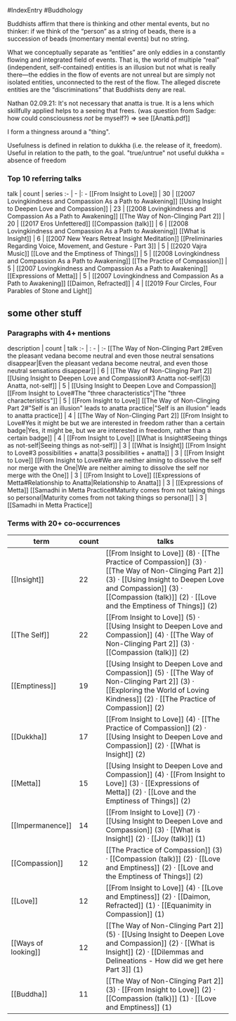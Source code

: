 #IndexEntry #Buddhology

Buddhists affirm that there is thinking and other mental events, but no thinker: if we think of the “person” as a string of beads, there is a succession of beads (momentary mental events) but no string.

What we conceptually separate as “entities” are only eddies in a constantly flowing and integrated field of events. That is, the world of multiple “real” (independent, self-contained) entities is an illusion but not what is really there—the eddies in the flow of events are not unreal but are simply not isolated entities, unconnected to the rest of the flow. The alleged discrete entities are the “discriminations” that Buddhists deny are real.

Nathan 02.09.21: It's not necessary that anatta is true. It is a lens which skillfully applied helps to a seeing that frees. (was question from Sadge: how could consciousness _not_ be myself?) => see [[Anattā.pdf]]

I form a thingness around a "thing".

Usefulness is defined in relation to dukkha (i.e. the release of it, freedom). Useful in relation to the path, to the goal.
"true/untrue" not useful
dukkha = absence of freedom

### Top 10 referring talks
talk | count | series
:- | - |: -
[[From Insight to Love]] | 30 | [[2007 Lovingkindness and Compassion As a Path to Awakening]]
[[Using Insight to Deepen Love and Compassion]] | 23 | [[2008 Lovingkindness and Compassion As a Path to Awakening]]
[[The Way of Non-Clinging Part 2]] | 20 | [[2017 Eros Unfettered]]
[[Compassion (talk)]] | 6 | [[2008 Lovingkindness and Compassion As a Path to Awakening]]
[[What is Insight]] | 6 | [[2007 New Years Retreat Insight Meditation]]
[[Preliminaries Regarding Voice, Movement, and Gesture - Part 3]] | 5 | [[2020 Vajra Music]]
[[Love and the Emptiness of Things]] | 5 | [[2008 Lovingkindness and Compassion As a Path to Awakening]]
[[The Practice of Compassion]] | 5 | [[2007 Lovingkindness and Compassion As a Path to Awakening]]
[[Expressions of Metta]] | 5 | [[2007 Lovingkindness and Compassion As a Path to Awakening]]
[[Daimon, Refracted]] | 4 | [[2019 Four Circles, Four Parables of Stone and Light]]

## some other stuff

### Paragraphs with 4+ mentions
description | count | talk
:- | : - | :-
[[The Way of Non-Clinging Part 2#Even the pleasant vedana become neutral and even those neutral sensations disappear\|Even the pleasant vedana become neutral, and even those neutral sensations disappear]] | 6 | [[The Way of Non-Clinging Part 2]]
[[Using Insight to Deepen Love and Compassion#3 Anatta not-self\|(3) Anatta, not-self]] | 5 | [[Using Insight to Deepen Love and Compassion]]
[[From Insight to Love#The "three characteristics"\|The "three characteristics"]] | 5 | [[From Insight to Love]]
[[The Way of Non-Clinging Part 2#"Self is an illusion" leads to anatta practice\|"Self is an illusion" leads to anatta practice]] | 4 | [[The Way of Non-Clinging Part 2]]
[[From Insight to Love#Yes it might be but we are interested in freedom rather than a certain badge\|Yes, it might be, but we are interested in freedom, rather than a certain badge]] | 4 | [[From Insight to Love]]
[[What is Insight#Seeing things as not-self\|Seeing things as not-self]] | 3 | [[What is Insight]]
[[From Insight to Love#3 possibilities + anatta\|3 possibilities + anatta]] | 3 | [[From Insight to Love]]
[[From Insight to Love#We are neither aiming to dissolve the self nor merge with the One\|We are neither aiming to dissolve the self nor merge with the One]] | 3 | [[From Insight to Love]]
[[Expressions of Metta#Relationship to Anatta\|Relationship to Anatta]] | 3 | [[Expressions of Metta]]
[[Samadhi in Metta Practice#Maturity comes from not taking things so personal\|Maturity comes from not taking things so personal]] | 3 | [[Samadhi in Metta Practice]]

### Terms with 20+ co-occurrences
term | count | talks
-|-|-
[[Insight]] | 22 | <span class="counts">[[From Insight to Love]] (8) · [[The Practice of Compassion]] (3) · [[The Way of Non-Clinging Part 2]] (3) · [[Using Insight to Deepen Love and Compassion]] (3) · [[Compassion (talk)]] (2) · [[Love and the Emptiness of Things]] (2)</span> 
[[The Self]] | 22 | <span class="counts">[[From Insight to Love]] (5) · [[Using Insight to Deepen Love and Compassion]] (4) · [[The Way of Non-Clinging Part 2]] (3) · [[Compassion (talk)]] (2)</span> 
[[Emptiness]] | 19 | <span class="counts">[[Using Insight to Deepen Love and Compassion]] (5) · [[The Way of Non-Clinging Part 2]] (3) · [[Exploring the World of Loving Kindness]] (2) · [[The Practice of Compassion]] (2)</span> 
[[Dukkha]] | 17 | <span class="counts">[[From Insight to Love]] (4) · [[The Practice of Compassion]] (2) · [[Using Insight to Deepen Love and Compassion]] (2) · [[What is Insight]] (2)</span> 
[[Metta]] | 15 | <span class="counts">[[Using Insight to Deepen Love and Compassion]] (4) · [[From Insight to Love]] (3) · [[Expressions of Metta]] (2) · [[Love and the Emptiness of Things]] (2)</span> 
[[Impermanence]] | 14 | <span class="counts">[[From Insight to Love]] (7) · [[Using Insight to Deepen Love and Compassion]] (3) · [[What is Insight]] (2) · [[Joy (talk)]] (1)</span> 
[[Compassion]] | 12 | <span class="counts">[[The Practice of Compassion]] (3) · [[Compassion (talk)]] (2) · [[Love and Emptiness]] (2) · [[Love and the Emptiness of Things]] (2)</span> 
[[Love]] | 12 | <span class="counts">[[From Insight to Love]] (4) · [[Love and Emptiness]] (2) · [[Daimon, Refracted]] (1) · [[Equanimity in Compassion]] (1)</span> 
[[Ways of looking]] | 12 | <span class="counts">[[The Way of Non-Clinging Part 2]] (5) · [[Using Insight to Deepen Love and Compassion]] (2) · [[What is Insight]] (2) · [[Dilemmas and Delineations - How did we get here Part 3]] (1)</span> 
[[Buddha]] | 11 | <span class="counts">[[The Way of Non-Clinging Part 2]] (3) · [[From Insight to Love]] (2) · [[Compassion (talk)]] (1) · [[Love and Emptiness]] (1)</span> 

